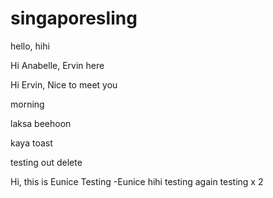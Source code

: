 # singaporesling

hello, hihi


Hi Anabelle, Ervin here


Hi Ervin, Nice to meet you


morning


laksa beehoon


kaya toast


testing out delete


Hi, this is Eunice
Testing -Eunice
hihi
testing again
testing x 2
